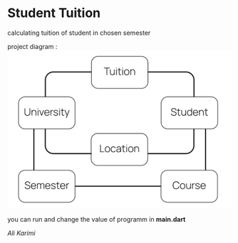 # Student Tuition
calculating tuition of student in chosen semester

project diagram :
![**Diagram**](https://github.com/alli2729/student_tuition/blob/master/diagram.jpg?raw=true)

you can run and change the value of programm in **main.dart**

*Ali Karimi*
